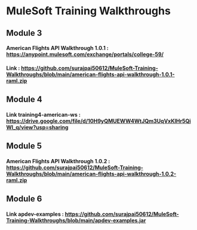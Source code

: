 # MuleSoft Training Walkthroughs

## Module 3
#### American Flights API Walkthrough 1.0.1 : https://anypoint.mulesoft.com/exchange/portals/college-59/ <br/>

#### Link : https://github.com/surajpai50612/MuleSoft-Training-Walkthroughs/blob/main/american-flights-api-walkthrough-1.0.1-raml.zip

## Module 4
#### Link training4-american-ws : https://drive.google.com/file/d/10H9yQMUEWW4WtJQm3UqVxKlHr5QiWl_q/view?usp=sharing

## Module 5
#### American Flights API Walkthrough  1.0.2 : https://github.com/surajpai50612/MuleSoft-Training-Walkthroughs/blob/main/american-flights-api-walkthrough-1.0.2-raml.zip


## Module 6
#### Link apdev-examples : https://github.com/surajpai50612/MuleSoft-Training-Walkthroughs/blob/main/apdev-examples.jar
